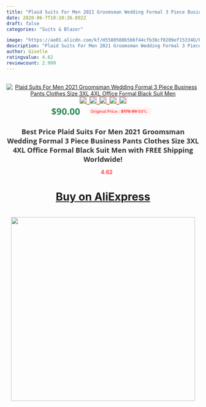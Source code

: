 ```yaml
---
title: "Plaid Suits For Men 2021 Groomsman Wedding Formal 3 Piece Business Pants Clothes Size 3XL 4XL Office Formal Black Suit Men"
date: 2020-06-7T10:10:36.892Z
draft: false
categories: "Suits & Blazer"

image: "https://ae01.alicdn.com/kf/H5580508b566f44cfb38cf0209ef15334O/Plaid-Suits-For-Men-2021-Groomsman-Wedding-Formal-3-Piece-Business-Pants-Clothes-Size-3XL-4XL.jpg"
description: "Plaid Suits For Men 2021 Groomsman Wedding Formal 3 Piece Business Pants Clothes Size 3XL 4XL Office Formal Black Suit Men"
author: Giselle
ratingvalue: 4.62
reviewcount: 2.999
---
```

<br>
<div style="text-align: center;">
<a href="https://s.click.aliexpress.com/e/_AN889n" target="_blank" rel="nofollow noopener noreferrer"><img alt="Plaid Suits For Men 2021 Groomsman Wedding Formal 3 Piece Business Pants Clothes Size 3XL 4XL Office Formal Black Suit Men" class="magnifier-image" src="https://ae01.alicdn.com/kf/H5580508b566f44cfb38cf0209ef15334O/Plaid-Suits-For-Men-2021-Groomsman-Wedding-Formal-3-Piece-Business-Pants-Clothes-Size-3XL-4XL.jpg_640x640.jpg">
<br>
<img style="border:1px solid salmon" src="https://ae01.alicdn.com/kf/H5580508b566f44cfb38cf0209ef15334O/Plaid-Suits-For-Men-2021-Groomsman-Wedding-Formal-3-Piece-Business-Pants-Clothes-Size-3XL-4XL.jpg_120x120.jpg">&nbsp;&nbsp;<img style="border:1px solid salmon" src="https://ae01.alicdn.com/kf/Ha096ed986d504d7e87a11a10dfd0261b5/Plaid-Suits-For-Men-2021-Groomsman-Wedding-Formal-3-Piece-Business-Pants-Clothes-Size-3XL-4XL.jpg_120x120.jpg">&nbsp;&nbsp;<img style="border:1px solid salmon" src="https://ae01.alicdn.com/kf/H710d663d9e014eeca41dd4498b39f8baU/Plaid-Suits-For-Men-2021-Groomsman-Wedding-Formal-3-Piece-Business-Pants-Clothes-Size-3XL-4XL.jpg_120x120.jpg">&nbsp;&nbsp;<img style="border:1px solid salmon" src="https://ae01.alicdn.com/kf/Hffd36e9f37e5420e9f4cb0e0a7dd16eb8/Plaid-Suits-For-Men-2021-Groomsman-Wedding-Formal-3-Piece-Business-Pants-Clothes-Size-3XL-4XL.jpg_120x120.jpg">&nbsp;&nbsp;<img style="border:1px solid salmon" src="https://ae01.alicdn.com/kf/H79e504ba431348f29b6bfee92620ff42A/Plaid-Suits-For-Men-2021-Groomsman-Wedding-Formal-3-Piece-Business-Pants-Clothes-Size-3XL-4XL.jpg_120x120.jpg"></a></div><br0>
<div style="text-align: center;"><span style="background-color: white; border: 0px; box-sizing: border-box; color: seagreen; display: inline-block; font-family: &quot;open sans&quot; , &quot;arial&quot; , &quot;helvetica&quot; , sans-serif , &quot;heiti&quot;; font-size: 24px; font-stretch: inherit; font-weight: 700; line-height: inherit; margin: 0px 10px 0px 0px; padding: 0px; vertical-align: middle;">$90.00 </span>
<span style="background: rgb(255 , 241 , 241); border-radius: 3px; border: 0px; box-sizing: border-box; color: #ff4747; display: inline-block; font-family: inherit; font-size: 12px; font-stretch: inherit; font-style: inherit; font-variant: inherit; font-weight: 600; line-height: inherit; margin: 0px; padding: 2px 5px; transform: scale(0.9); vertical-align: middle;">Original Price : <b style="text-decoration: line-through;">$179.99 </b> 50%&nbsp;&nbsp;</span></div>
<h1 style="color: #333333; display: inline-block; font-family: &quot;open sans&quot; , &quot;arial&quot; , &quot;helvetica&quot; , sans-serif , &quot;heiti&quot;; font-size: 18px; font-stretch: inherit; font-weight: 700; text-align: center;">Best Price Plaid Suits For Men 2021 Groomsman Wedding Formal 3 Piece Business Pants Clothes Size 3XL 4XL Office Formal Black Suit Men with FREE Shipping Worldwide!</h1>
<div style="color: #ff4747; text-align: center;">
<img src="https://4.bp.blogspot.com/-M0ZcTcb-5uY/XleCXlxnR4I/AAAAAAAAAEc/OrjgMkXV1oMQFaCRZj5HQwOCBcu3w1FegCPcBGAYYCw/s1600/star.png" style="height: 15px;">&nbsp;<b>4.62</b></div>
<div class="button_cont" align="center"><a class="buynow_a" href="https://s.click.aliexpress.com/e/_AN889n" target="_blank" rel="nofollow noopener noreferrer"><H1>Buy on AliExpress</H1></a></div><br>
<div class="separator" style="clear: both; text-align: center;">
<img src="https://lh3.googleusercontent.com/-pTy5HemUv9M/XlePHvY0dAI/AAAAAAAAAE4/0nX5iRUoIWY8eMW9Dpxeirr157OZliDIgCLcBGAsYHQ/s1600/badge.gif" width="480">
</div>
